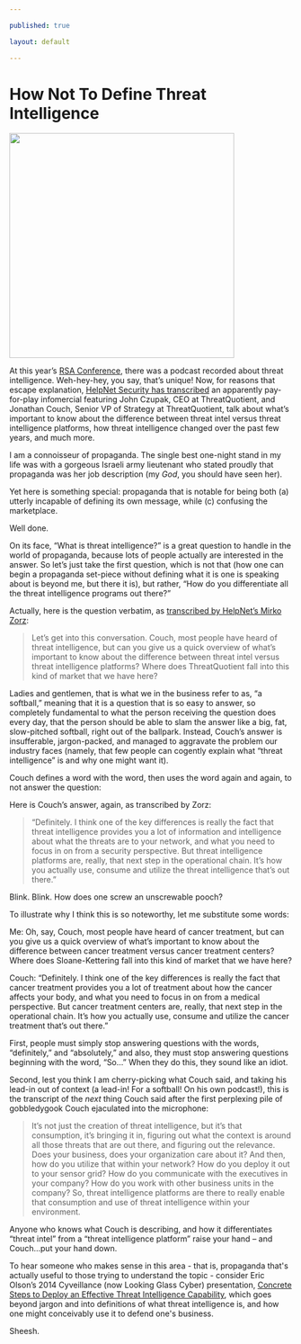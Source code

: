 ```yaml
---

published: true

layout: default

---
```


<h1>How Not To Define Threat Intelligence</h1>

<p><img class="right" width="400px" src="http://www.corpuschristisaints.org/images/icons/softball.png" /></p>


At this year’s <a href="https://www.rsaconference.com/events/us17" target="_blank">RSA Conference</a>, there was a podcast recorded about threat intelligence. Weh-hey-hey, you say, that’s unique! Now, for reasons that escape explanation, <a href="https://www.helpnetsecurity.com/2017/02/27/focus-threat-intelligence/" target="_blank">HelpNet Security has transcribed</a> an apparently pay-for-play infomercial featuring John Czupak, CEO at ThreatQuotient, and Jonathan Couch, Senior VP of Strategy at ThreatQuotient, talk about what’s important to know about the difference between threat intel versus threat intelligence platforms, how threat intelligence changed over the past few years, and much more.

I am a connoisseur of propaganda. The single best one-night stand in my life was with a gorgeous Israeli army lieutenant who stated proudly that propaganda was her job description (my <em>God</em>, you should have seen her). 

Yet here is something special: propaganda that is notable for being both (a) utterly incapable of defining its own message, while (c) confusing the marketplace. 

Well done. 

On its face, “What is threat intelligence?” is a great question to handle in the world of propaganda, because lots of people actually are interested in the answer. So let’s just take the first question, which is not that (how one can begin a propaganda set-piece without defining what it is one is speaking about is beyond me, but there it is), but rather, “How do you differentiate all the threat intelligence programs out there?” 

Actually, here is the question verbatim, as <a href="https://www.helpnetsecurity.com/2017/02/27/focus-threat-intelligence/" target="_blank">transcribed by HelpNet’s Mirko Zorz</a>:

<blockquote>Let’s get into this conversation. Couch, most people have heard of threat intelligence, but can you give us a quick overview of what’s important to know about the difference between threat intel versus threat intelligence platforms? Where does ThreatQuotient fall into this kind of market that we have here? </blockquote>

Ladies and gentlemen, that is what we in the business refer to as, “a softball,” meaning that it is a question that is so easy to answer, so completely fundamental to what the person receiving the question does every day, that the person should be able to slam the answer like a big, fat, slow-pitched softball, right out of the ballpark. Instead, Couch’s answer is insufferable, jargon-packed, and managed to aggravate the problem our industry faces (namely, that few people can cogently explain what “threat intelligence” is and why one might want it).

Couch defines a word with the word, then uses the word again and again, to not answer the question:

Here is Couch’s answer, again, as transcribed by Zorz:

<blockquote>“Definitely. I think one of the key differences is really the fact that threat intelligence provides you a lot of information and intelligence about what the threats are to your network, and what you need to focus in on from a security perspective. But threat intelligence platforms are, really, that next step in the operational chain. It’s how you actually use, consume and utilize the threat intelligence that’s out there.”</blockquote>

Blink. Blink. How does one screw an unscrewable pooch?

To illustrate why I think this is so noteworthy, let me substitute some words: 

Me: Oh, say, Couch, most people have heard of cancer treatment, but can you give us a quick overview of what’s important to know about the difference between cancer treatment versus cancer treatment centers? Where does Sloane-Kettering fall into this kind of market that we have here?

Couch: “Definitely. I think one of the key differences is really the fact that cancer treatment provides you a lot of treatment about how the cancer affects your body, and what you need to focus in on from a medical perspective. But cancer treatment centers are, really, that next step in the operational chain. It’s how you actually use, consume and utilize the cancer treatment that’s out there.”

First, people must simply stop answering questions with the words, “definitely,” and “absolutely,” and also, they must stop answering questions beginning with the word, “So…” When they do this, they sound like an idiot.

Second, lest you think I am cherry-picking what Couch said, and taking his lead-in out of context (a lead-in! For a softball! On his own podcast!), this is the transcript of the <em>next</em> thing Couch said after the first perplexing pile of gobbledygook Couch ejaculated into the microphone:

<blockquote> It’s not just the creation of threat intelligence, but it’s that consumption, it’s bringing it in, figuring out what the context is around all those threats that are out there, and figuring out the relevance. Does your business, does your organization care about it? And then, how do you utilize that within your network? How do you deploy it out to your sensor grid? How do you communicate with the executives in your company? How do you work with other business units in the company? So, threat intelligence platforms are there to really enable that consumption and use of threat intelligence within your environment. </blockquote> 

Anyone who knows what Couch is describing, and how it differentiates “threat intel” from a “threat intelligence platform” raise your hand – and Couch…put your hand down.

To hear someone who makes sense in this area - that is, propaganda that's actually useful to those trying to understand the topic - consider Eric Olson’s 2014 Cyveillance (now Looking Glass Cyber) presentation, <a href="https://www.brighttalk.com/webcast/9865/118505/concrete-steps-to-deploy-an-effective-threat-intelligence-capability" target="_blank">Concrete Steps to Deploy an Effective Threat Intelligence Capability</a>, which goes beyond jargon and into definitions of what threat intelligence is, and how one might conceivably use it to defend one's business. 

Sheesh.   



 

